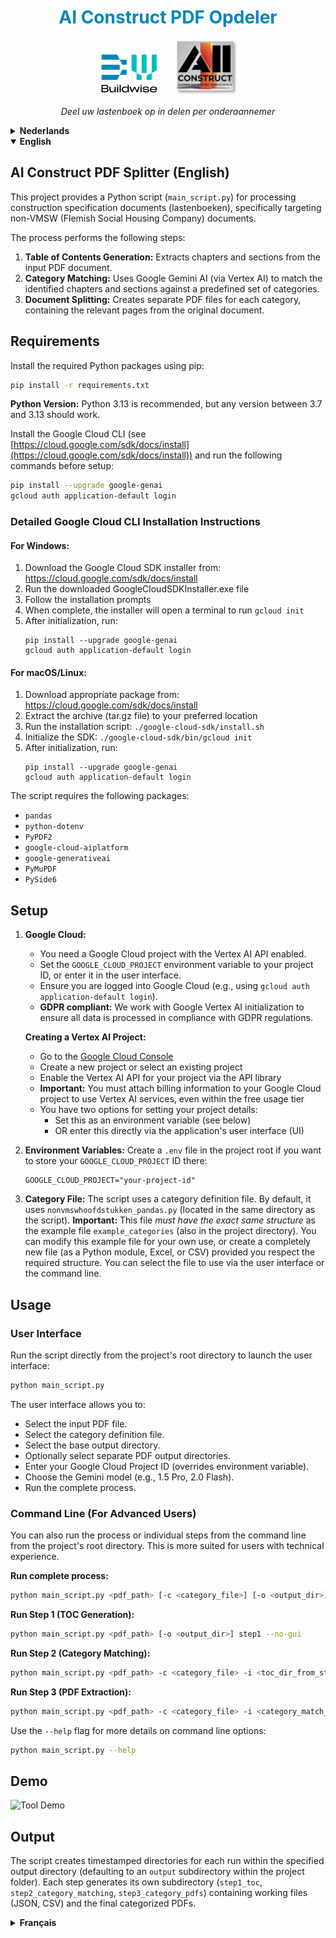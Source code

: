 <h1 align="center" style="color: #0087B7;">AI Construct PDF Opdeler</h1>

<p align="center">
  <img src="docs/images/BWlogo.png" alt="BW Logo" width="100"/> &nbsp;&nbsp;&nbsp;&nbsp; <img src="docs/images/aico.png" alt="AICO Logo" width="100"/>
</p>

<p align="center">
  <em>Deel uw lastenboek op in delen per onderaannemer</em>
</p>

<!-- DUTCH -->
<details>
<summary><strong>Nederlands</strong></summary>

## AI Construct PDF Opdeler (Nederlands)

Dit project biedt een Python-script (`main_script.py`) voor het verwerken van specificatiedocumenten voor de bouw (lastenboeken), specifiek gericht op niet-VMSW (Vlaamse Maatschappij voor Sociaal Wonen) documenten.

Het proces voert de volgende stappen uit:

1.  **Inhoudsopgave Generatie:** Extraheert hoofdstukken en secties uit het ingevoerde PDF-document.
2.  **Categorie Matching:** Gebruikt Google Gemini AI (via Vertex AI) om de geïdentificeerde hoofdstukken en secties te matchen met een vooraf gedefinieerde set categorieën.
3.  **Document Splitsing:** Creëert afzonderlijke PDF-bestanden voor elke categorie, die de relevante pagina's uit het originele document bevatten.

## Vereisten

Installeer de vereiste Python-pakketten met pip:

```bash
pip install -r requirements.txt
```

**Python Versie:** Python 3.13 wordt aanbevolen, maar alle versies tussen 3.7 en 3.13 zouden moeten werken.

Installeer de Google Cloud CLI (zie [https://cloud.google.com/sdk/docs/install](https://cloud.google.com/sdk/docs/install)) en voer de volgende commando's uit voordat u begint:

```bash
pip install --upgrade google-genai
gcloud auth application-default login
```

### Gedetailleerde Google Cloud CLI installatie-instructies

#### Voor Windows:
1. Download de Google Cloud SDK installer van: https://cloud.google.com/sdk/docs/install
2. Voer het gedownloade GoogleCloudSDKInstaller.exe bestand uit
3. Volg de installatie-instructies
4. Na voltooiing zal de installer een terminal openen om `gcloud init` uit te voeren
5. Na initialisatie, voer uit:
   ```
   pip install --upgrade google-genai
   gcloud auth application-default login
   ```

#### Voor macOS/Linux:
1. Download het juiste pakket van: https://cloud.google.com/sdk/docs/install
2. Pak het archief (tar.gz bestand) uit naar de gewenste locatie
3. Voer het installatiescript uit: `./google-cloud-sdk/install.sh`
4. Initialiseer de SDK: `./google-cloud-sdk/bin/gcloud init`
5. Na initialisatie, voer uit:
   ```
   pip install --upgrade google-genai
   gcloud auth application-default login
   ```

Het script vereist de volgende pakketten:

*   `pandas`
*   `python-dotenv`
*   `PyPDF2`
*   `google-cloud-aiplatform`
*   `google-generativeai`
*   `PyMuPDF`
*   `PySide6`

## Setup

1.  **Google Cloud:**
    *   U heeft een Google Cloud-project nodig waarbij de Vertex AI API is ingeschakeld.
    *   Stel de `GOOGLE_CLOUD_PROJECT` omgevingsvariabele in op uw project-ID, of voer deze in via de gebruikersinterface.
    *   Zorg ervoor dat u bent aangemeld bij Google Cloud (bijv. met `gcloud auth application-default login`).
    *   **GDPR-compliant:** We werken met Google Vertex AI initialisatie om ervoor te zorgen dat alle data in overeenstemming met de GDPR-regelgeving wordt verwerkt.

    **Een Vertex AI Project aanmaken:**
    *   Ga naar [Google Cloud Console](https://console.cloud.google.com/)
    *   Maak een nieuw project aan of selecteer een bestaand project
    *   Activeer de Vertex AI API voor uw project via de API-bibliotheek
    *   **Belangrijk:** U moet factureringsgegevens aan uw Google Cloud-project koppelen om de Vertex AI-diensten te kunnen gebruiken, zelfs binnen de gratis gebruikslimiet
    *   U heeft twee opties voor het instellen van uw projectgegevens:
        * Stel deze in als omgevingsvariabele (zie hieronder)
        * OF voer deze rechtstreeks in via de gebruikersinterface (UI) van de applicatie

2.  **Omgevingsvariabelen:** Maak een `.env`-bestand aan in de hoofdmap van het project als u uw `GOOGLE_CLOUD_PROJECT`-ID daar wilt opslaan:
    ```
    GOOGLE_CLOUD_PROJECT="uw-project-id"
    ```
3.  **Categoriebestand:** Het script gebruikt een categorie-definitiebestand. Standaard wordt `nonvmswhoofdstukken_pandas.py` (in dezelfde map als het script) gebruikt. **Belangrijk:** Dit bestand *moet exact dezelfde structuur hebben* als het voorbeeldbestand `example_categories` (ook in de projectmap). U kunt dit voorbeeldbestand aanpassen voor eigen gebruik, of een volledig nieuw bestand aanmaken (als Python-module, Excel, of CSV) mits u de vereiste structuur respecteert. U kunt het te gebruiken bestand selecteren via de gebruikersinterface of de command line.

## Gebruik

### Gebruikersinterface

Voer het script rechtstreeks uit vanuit de hoofdmap van het project om de gebruikersinterface te starten:

```bash
python main_script.py
```

De gebruikersinterface stelt u in staat om:

*   Het invoer PDF-bestand te selecteren.
*   Het categorie-definitiebestand te selecteren.
*   De basis uitvoermap te selecteren.
*   Optioneel afzonderlijke PDF-uitvoermappen te selecteren.
*   Uw Google Cloud Project ID in te voeren (overschrijft omgevingsvariabele).
*   Het Gemini-model te kiezen (bijv. 1.5 Pro, 2.0 Flash).
*   Het volledige proces uit te voeren.

### Command Line (Voor Gevorderde Gebruikers)

U kunt het proces of afzonderlijke stappen ook uitvoeren vanaf de command line (opdrachtprompt) vanuit de hoofdmap van het project. Dit is meer geschikt voor gebruikers met technische ervaring.

**Volledig proces uitvoeren:**

```bash
python main_script.py <pdf_pad> [-c <categorie_bestand>] [-o <uitvoer_map>] [-s <tweede_uitvoer_map>] [-t <derde_uitvoer_map>] [--model <model_naam>] [--no-explanations] [--no-gui]
```

**Stap 1 uitvoeren (Inhoudsopgave Generatie):**

```bash
python main_script.py <pdf_pad> [-o <uitvoer_map>] step1 --no-gui
```

**Stap 2 uitvoeren (Categorie Matching):**

```bash
python main_script.py <pdf_pad> -c <categorie_bestand> -i <toc_map_van_stap1> [-o <uitvoer_map>] [--model <model_naam>] step2 --no-gui
```

**Stap 3 uitvoeren (PDF Extractie):**

```bash
python main_script.py <pdf_pad> -c <categorie_bestand> -i <categorie_match_map_van_stap2> [-o <uitvoer_map>] [-s <tweede_uitvoer_map>] [-t <derde_uitvoer_map>] step3 --no-gui
```

Gebruik de `--help` vlag voor meer details over de command line opties:

```bash
python main_script.py --help
```

## Demo

![Tool Demo](docs/images/Minidemosplit.gif)

## Uitvoer

Het script maakt voor elke uitvoering mappen met een tijdstempel aan binnen de opgegeven uitvoermap (standaard een `output` submap binnen de projectmap). Elke stap genereert zijn eigen submap (`step1_toc`, `step2_category_matching`, `step3_category_pdfs`) met werkbestanden (JSON, CSV) en de uiteindelijke gecategoriseerde PDF's.

</details>

<!-- ENGLISH -->
<details open>
<summary><strong>English</strong></summary>

## AI Construct PDF Splitter (English)

This project provides a Python script (`main_script.py`) for processing construction specification documents (lastenboeken), specifically targeting non-VMSW (Flemish Social Housing Company) documents.

The process performs the following steps:

1.  **Table of Contents Generation:** Extracts chapters and sections from the input PDF document.
2.  **Category Matching:** Uses Google Gemini AI (via Vertex AI) to match the identified chapters and sections against a predefined set of categories.
3.  **Document Splitting:** Creates separate PDF files for each category, containing the relevant pages from the original document.

## Requirements

Install the required Python packages using pip:

```bash
pip install -r requirements.txt
```

**Python Version:** Python 3.13 is recommended, but any version between 3.7 and 3.13 should work.

Install the Google Cloud CLI (see [https://cloud.google.com/sdk/docs/install](https://cloud.google.com/sdk/docs/install)) and run the following commands before setup:

```bash
pip install --upgrade google-genai
gcloud auth application-default login
```

### Detailed Google Cloud CLI Installation Instructions

#### For Windows:
1. Download the Google Cloud SDK installer from: https://cloud.google.com/sdk/docs/install
2. Run the downloaded GoogleCloudSDKInstaller.exe file
3. Follow the installation prompts
4. When complete, the installer will open a terminal to run `gcloud init`
5. After initialization, run:
   ```
   pip install --upgrade google-genai
   gcloud auth application-default login
   ```

#### For macOS/Linux:
1. Download appropriate package from: https://cloud.google.com/sdk/docs/install
2. Extract the archive (tar.gz file) to your preferred location
3. Run the installation script: `./google-cloud-sdk/install.sh`
4. Initialize the SDK: `./google-cloud-sdk/bin/gcloud init`
5. After initialization, run:
   ```
   pip install --upgrade google-genai
   gcloud auth application-default login
   ```

The script requires the following packages:

*   `pandas`
*   `python-dotenv`
*   `PyPDF2`
*   `google-cloud-aiplatform`
*   `google-generativeai`
*   `PyMuPDF`
*   `PySide6`

## Setup

1.  **Google Cloud:**
    *   You need a Google Cloud project with the Vertex AI API enabled.
    *   Set the `GOOGLE_CLOUD_PROJECT` environment variable to your project ID, or enter it in the user interface.
    *   Ensure you are logged into Google Cloud (e.g., using `gcloud auth application-default login`).
    *   **GDPR compliant:** We work with Google Vertex AI initialization to ensure all data is processed in compliance with GDPR regulations.

    **Creating a Vertex AI Project:**
    *   Go to the [Google Cloud Console](https://console.cloud.google.com/)
    *   Create a new project or select an existing project
    *   Enable the Vertex AI API for your project via the API library
    *   **Important:** You must attach billing information to your Google Cloud project to use Vertex AI services, even within the free usage tier
    *   You have two options for setting your project details:
        * Set this as an environment variable (see below)
        * OR enter this directly via the application's user interface (UI)

2.  **Environment Variables:** Create a `.env` file in the project root if you want to store your `GOOGLE_CLOUD_PROJECT` ID there:
    ```
    GOOGLE_CLOUD_PROJECT="your-project-id"
    ```
3.  **Category File:** The script uses a category definition file. By default, it uses `nonvmswhoofdstukken_pandas.py` (located in the same directory as the script). **Important:** This file *must have the exact same structure* as the example file `example_categories` (also in the project directory). You can modify this example file for your own use, or create a completely new file (as a Python module, Excel, or CSV) provided you respect the required structure. You can select the file to use via the user interface or the command line.

## Usage

### User Interface

Run the script directly from the project's root directory to launch the user interface:

```bash
python main_script.py
```

The user interface allows you to:

*   Select the input PDF file.
*   Select the category definition file.
*   Select the base output directory.
*   Optionally select separate PDF output directories.
*   Enter your Google Cloud Project ID (overrides environment variable).
*   Choose the Gemini model (e.g., 1.5 Pro, 2.0 Flash).
*   Run the complete process.

### Command Line (For Advanced Users)

You can also run the process or individual steps from the command line from the project's root directory. This is more suited for users with technical experience.

**Run complete process:**

```bash
python main_script.py <pdf_path> [-c <category_file>] [-o <output_dir>] [-s <second_output_dir>] [-t <third_output_dir>] [--model <model_name>] [--no-explanations] [--no-gui]
```

**Run Step 1 (TOC Generation):**

```bash
python main_script.py <pdf_path> [-o <output_dir>] step1 --no-gui
```

**Run Step 2 (Category Matching):**

```bash
python main_script.py <pdf_path> -c <category_file> -i <toc_dir_from_step1> [-o <output_dir>] [--model <model_name>] step2 --no-gui
```

**Run Step 3 (PDF Extraction):**

```bash
python main_script.py <pdf_path> -c <category_file> -i <category_match_dir_from_step2> [-o <output_dir>] [-s <second_output_dir>] [-t <third_output_dir>] step3 --no-gui
```

Use the `--help` flag for more details on command line options:

```bash
python main_script.py --help
```

## Demo

![Tool Demo](docs/images/Minidemosplit.gif)

## Output

The script creates timestamped directories for each run within the specified output directory (defaulting to an `output` subdirectory within the project folder). Each step generates its own subdirectory (`step1_toc`, `step2_category_matching`, `step3_category_pdfs`) containing working files (JSON, CSV) and the final categorized PDFs.

</details>

<!-- FRENCH -->
<details>
<summary><strong>Français</strong></summary>

## AI Construct PDF Splitter (Français)

Ce projet fournit un script Python (`main_script.py`) pour le traitement des cahiers des charges de construction (lastenboeken), ciblant spécifiquement les documents non-VMSW (Société flamande du logement social).

Le processus effectue les étapes suivantes :

1.  **Génération de la Table des Matières :** Extrait les chapitres et sections du document PDF d'entrée.
2.  **Correspondance des Catégories :** Utilise Google Gemini AI (via Vertex AI) pour faire correspondre les chapitres et sections identifiés à un ensemble prédéfini de catégories.
3.  **Division du Document :** Crée des fichiers PDF séparés pour chaque catégorie, contenant les pages pertinentes du document original.

## Prérequis

Installez les paquets Python requis en utilisant pip :

```bash
pip install -r requirements.txt
```

**Version Python :** Python 3.13 est recommandé, mais toute version entre 3.7 et 3.13 devrait fonctionner.

Installez Google Cloud CLI (voir [https://cloud.google.com/sdk/docs/install](https://cloud.google.com/sdk/docs/install)) et exécutez les commandes suivantes avant la configuration :

```bash
pip install --upgrade google-genai
gcloud auth application-default login
```

### Instructions d'installation détaillées pour Google Cloud CLI

#### Pour Windows :
1. Téléchargez l'installateur Google Cloud SDK depuis : https://cloud.google.com/sdk/docs/install
2. Exécutez le fichier GoogleCloudSDKInstaller.exe téléchargé
3. Suivez les instructions d'installation
4. Une fois terminé, l'installateur ouvrira un terminal pour exécuter `gcloud init`
5. Après l'initialisation, exécutez :
   ```
   pip install --upgrade google-genai
   gcloud auth application-default login
   ```

#### Pour macOS/Linux :
1. Téléchargez le package approprié depuis : https://cloud.google.com/sdk/docs/install
2. Extrayez l'archive (fichier tar.gz) vers l'emplacement de votre choix
3. Exécutez le script d'installation : `./google-cloud-sdk/install.sh`
4. Initialisez le SDK : `./google-cloud-sdk/bin/gcloud init`
5. Après l'initialisation, exécutez :
   ```
   pip install --upgrade google-genai
   gcloud auth application-default login
   ```

Le script nécessite les paquets suivants :

*   `pandas`
*   `python-dotenv`
*   `PyPDF2`
*   `google-cloud-aiplatform`
*   `google-generativeai`
*   `PyMuPDF`
*   `PySide6`

## Configuration

1.  **Google Cloud :**
    *   Vous avez besoin d'un projet Google Cloud avec l'API Vertex AI activée.
    *   Définissez la variable d'environnement `GOOGLE_CLOUD_PROJECT` avec votre ID de projet, ou saisissez-le dans l'interface utilisateur.
    *   Assurez-vous d'être connecté à Google Cloud (par exemple, en utilisant `gcloud auth application-default login`).
    *   **Conforme au RGPD :** Nous travaillons avec l'initialisation de Google Vertex AI pour garantir que toutes les données sont traitées conformément à la réglementation RGPD.

    **Création d'un projet Vertex AI :**
    *   Accédez à la [Console Google Cloud](https://console.cloud.google.com/)
    *   Créez un nouveau projet ou sélectionnez un projet existant
    *   Activez l'API Vertex AI pour votre projet via la bibliothèque d'API
    *   **Important :** Vous devez associer des informations de facturation à votre projet Google Cloud pour utiliser les services Vertex AI, même dans le cadre de l'utilisation gratuite
    *   Vous avez deux options pour définir les détails de votre projet :
        * Définir cela comme variable d'environnement (voir ci-dessous)
        * OU entrer cela directement via l'interface utilisateur (UI) de l'application

2.  **Variables d'Environnement :** Créez un fichier `.env` à la racine du projet si vous souhaitez y stocker votre ID `GOOGLE_CLOUD_PROJECT` :
    ```
    GOOGLE_CLOUD_PROJECT="votre-id-projet"
    ```
3.  **Fichier de Catégories :** Le script utilise un fichier de définition de catégories. Par défaut, il utilise `nonvmswhoofdstukken_pandas.py` (situé dans le même répertoire que le script). **Important :** Ce fichier *doit avoir exactement la même structure* que le fichier d'exemple `example_categories` (également dans le répertoire du projet). Vous pouvez modifier ce fichier d'exemple pour votre propre usage, ou créer un tout nouveau fichier (en tant que module Python, Excel ou CSV) à condition de respecter la structure requise. Vous pouvez sélectionner le fichier à utiliser via l'interface utilisateur ou la ligne de commande.

## Utilisation

### Interface Utilisateur

Exécutez le script directement depuis le répertoire racine du projet pour lancer l'interface utilisateur :

```bash
python main_script.py
```

L'interface utilisateur vous permet de :

*   Sélectionner le fichier PDF d'entrée.
*   Sélectionner le fichier de définition des catégories.
*   Sélectionner le répertoire de sortie de base.
*   Sélectionner éventuellement des répertoires de sortie PDF distincts.
*   Entrer votre ID de projet Google Cloud (remplace la variable d'environnement).
*   Choisir le modèle Gemini (par ex., 1.5 Pro, 2.0 Flash).
*   Exécuter le processus complet.

### Ligne de Commande (Pour Utilisateurs Avancés)

Vous pouvez également exécuter le processus ou des étapes individuelles depuis la ligne de commande à partir du répertoire racine du projet. Ceci est plus adapté aux utilisateurs ayant une expérience technique.

**Exécuter le processus complet :**

```bash
python main_script.py <chemin_pdf> [-c <fichier_catégorie>] [-o <répertoire_sortie>] [-s <deuxième_répertoire_sortie>] [-t <troisième_répertoire_sortie>] [--model <nom_modèle>] [--no-explanations] [--no-gui]
```

**Exécuter l'Étape 1 (Génération Table des Matières) :**

```bash
python main_script.py <chemin_pdf> [-o <répertoire_sortie>] step1 --no-gui
```

**Exécuter l'Étape 2 (Correspondance Catégories) :**

```bash
python main_script.py <chemin_pdf> -c <fichier_catégorie> -i <répertoire_tdm_étape1> [-o <répertoire_sortie>] [--model <nom_modèle>] step2 --no-gui
```

**Exécuter l'Étape 3 (Extraction PDF) :**

```bash
python main_script.py <chemin_pdf> -c <fichier_catégorie> -i <répertoire_corres_catégorie_étape2> [-o <répertoire_sortie>] [-s <deuxième_répertoire_sortie>] [-t <troisième_répertoire_sortie>] step3 --no-gui
```

Utilisez l'option `--help` pour plus de détails sur les options de la ligne de commande :

```bash
python main_script.py --help
```

## Démo

![Tool Demo](docs/images/Minidemosplit.gif)

## Sortie

Le script crée des répertoires horodatés pour chaque exécution dans le répertoire de sortie spécifié (par défaut, un sous-répertoire `output` dans le dossier du projet). Chaque étape génère son propre sous-répertoire (`step1_toc`, `step2_category_matching`, `step3_category_pdfs`) contenant des fichiers de travail (JSON, CSV) et les PDF finaux classés par catégorie.

</details>
